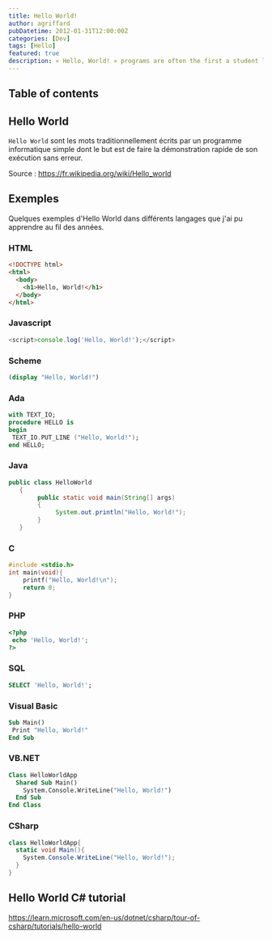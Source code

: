 ```yaml
---
title: Hello World!
author: agriffard
pubDatetime: 2012-01-31T12:00:00Z
categories: [Dev]
tags: [Hello]
featured: true
description: « Hello, World! » programs are often the first a student learns to write in a given language.
---
```


## Table of contents

## Hello World

`Hello World` sont les mots traditionnellement écrits par un programme informatique simple dont le but est de faire la démonstration rapide de son exécution sans erreur.

Source : <https://fr.wikipedia.org/wiki/Hello_world>

## Exemples

Quelques exemples d'Hello World dans différents langages que j'ai pu apprendre au fil des années.

### HTML

```html
<!DOCTYPE html>
<html>
  <body>
    <h1>Hello, World!</h1>
  </body>
</html>
```

### Javascript

```javascript
<script>console.log('Hello, World!');</script>
```

### Scheme

```scheme
(display "Hello, World!")
```

### Ada

```ada
with TEXT_IO;
procedure HELLO is
begin
 TEXT_IO.PUT_LINE ("Hello, World!");
end HELLO;
```

### Java

```java
public class HelloWorld
   {
        public static void main(String[] args)
        {
             System.out.println("Hello, World!");
        }
   }
```

### C

```c
#include <stdio.h>
int main(void){
    printf("Hello, World!\n");
    return 0;
}
```

### PHP

```php
<?php
 echo 'Hello, World!';
?>
```

### SQL

```sql
SELECT 'Hello, World!';
```

<!--
### ASP

``` plaintext
<%="Hello, World!" %>
```

### ASP.NET

``` plaintext
Response.Write("Hello, World!")
```
-->

### Visual Basic

```vb
Sub Main()
 Print "Hello, World!"
End Sub
```

### VB.NET

```vb
Class HelloWorldApp
  Shared Sub Main()
    System.Console.WriteLine("Hello, World!")
  End Sub
End Class
```

### CSharp

```c#
class HelloWorldApp{
  static void Main(){
    System.Console.WriteLine("Hello, World!");
  }
}
```

## Hello World C# tutorial

<https://learn.microsoft.com/en-us/dotnet/csharp/tour-of-csharp/tutorials/hello-world>
